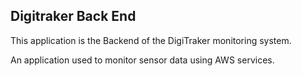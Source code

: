 ## Digitraker Back End

This application is the Backend of the DigiTraker monitoring system.

An application used to monitor sensor data using AWS services.
